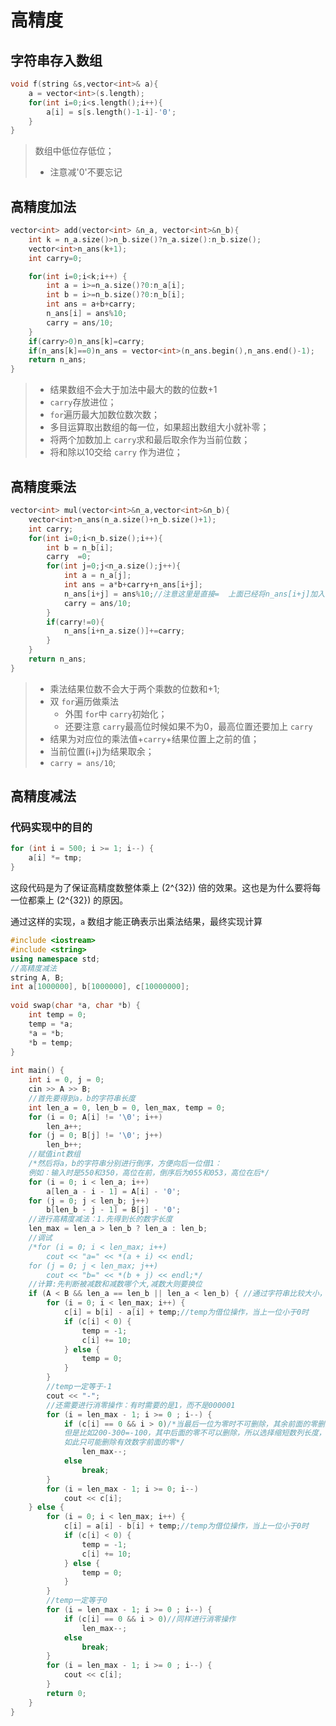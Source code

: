 # 高精度

## 字符串存入数组

```cpp
void f(string &s,vector<int>& a){
    a = vector<int>(s.length);
    for(int i=0;i<s.length();i++){
        a[i] = s[s.length()-1-i]-'0';
    }
}
```

> 数组中低位存低位；
>
> - 注意减'0'不要忘记

## 高精度加法

```cpp
vector<int> add(vector<int> &n_a, vector<int>&n_b){
    int k = n_a.size()>n_b.size()?n_a.size():n_b.size();
    vector<int>n_ans(k+1);
    int carry=0;

    for(int i=0;i<k;i++) {
        int a = i>=n_a.size()?0:n_a[i];
        int b = i>=n_b.size()?0:n_b[i];
        int ans = a+b+carry;
        n_ans[i] = ans%10;
        carry = ans/10;
    }
    if(carry>0)n_ans[k]=carry;
    if(n_ans[k]==0)n_ans = vector<int>(n_ans.begin(),n_ans.end()-1);
    return n_ans;
}
```

> - 结果数组不会大于加法中最大的数的位数+1
> - `carry`存放进位；
> - `for`遍历最大加数位数次数；
> - 多目运算取出数组的每一位，如果超出数组大小就补零；
> - 将两个加数加上 `carry`求和最后取余作为当前位数；
> - 将和除以10交给 `carry` 作为进位；

## 高精度乘法

```cpp
vector<int> mul(vector<int>&n_a,vector<int>&n_b){
    vector<int>n_ans(n_a.size()+n_b.size()+1);
    int carry;
    for(int i=0;i<n_b.size();i++){
        int b = n_b[i];
        carry  =0;
        for(int j=0;j<n_a.size();j++){
            int a = n_a[j];
            int ans = a*b+carry+n_ans[i+j];
            n_ans[i+j] = ans%10;//注意这里是直接=  上面已经将n_ans[i+j]加入了ans
            carry = ans/10;
        }
        if(carry!=0){
            n_ans[i+n_a.size()]+=carry;
        }
    }
    return n_ans;
}
```

> - 乘法结果位数不会大于两个乘数的位数和+1;
> - 双 `for`遍历做乘法
>   - 外围 `for`中 `carry`初始化；
>   - 还要注意 `carry`最高位时候如果不为0，最高位置还要加上 `carry`
> - 结果为对应位的乘法值+`carry`+结果位置上之前的值；
> - 当前位置(i+j)为结果取余；
> - `carry = ans/10`;





## 高精度减法



### 代码实现中的目的

```cpp
for (int i = 500; i >= 1; i--) {
    a[i] *= tmp;
}
```
这段代码是为了保证高精度数整体乘上 \(2^{32}\) 倍的效果。这也是为什么要将每一位都乘上 \(2^{32}\) 的原因。

通过这样的实现，`a` 数组才能正确表示出乘法结果，最终实现计算

```cpp
#include <iostream>
#include <string>
using namespace std;
//高精度减法
string A, B;
int a[1000000], b[1000000], c[10000000];
 
void swap(char *a, char *b) {
	int temp = 0;
	temp = *a;
	*a = *b;
	*b = temp;
}
 
int main() {
	int i = 0, j = 0;
	cin >> A >> B;
	//首先要得到a，b的字符串长度
	int len_a = 0, len_b = 0, len_max, temp = 0;
	for (i = 0; A[i] != '\0'; i++)
		len_a++;
	for (j = 0; B[j] != '\0'; j++)
		len_b++;
	//赋值int数组
	/*然后将a，b的字符串分别进行倒序，方便向后一位借1：
	例如：输入时是550和350，高位在前，倒序后为055和053，高位在后*/
	for (i = 0; i < len_a; i++)
		a[len_a - i - 1] = A[i] - '0';
	for (j = 0; j < len_b; j++)
		b[len_b - j - 1] = B[j] - '0';
	//进行高精度减法：1.先得到长的数字长度
	len_max = len_a > len_b ? len_a : len_b;
	//调试
	/*for (i = 0; i < len_max; i++)
		cout << "a=" << *(a + i) << endl;
	for (j = 0; j < len_max; j++)
		cout << "b=" << *(b + j) << endl;*/
	//计算:先判断被减数和减数哪个大,减数大则要换位
	if (A < B && len_a == len_b || len_a < len_b) { //通过字符串比较大小，可以得知两个数字的大小
		for (i = 0; i < len_max; i++) {
			c[i] = b[i] - a[i] + temp;//temp为借位操作，当上一位小于0时
			if (c[i] < 0) {
				temp = -1;
				c[i] += 10;
			} else {
				temp = 0;
			}
		}
		//temp一定等于-1
		cout << "-";
		//还需要进行消零操作：有时需要的是1，而不是000001
		for (i = len_max - 1; i >= 0 ; i--) {
			if (c[i] == 0 && i > 0)/*当最后一位为零时不可删除，其余前面的零删除，
			但是比如200-300=-100，其中后面的零不可以删除，所以选择缩短数列长度，
			如此只可能删除有效数字前面的零*/
				len_max--;
			else
				break;
		}
		for (i = len_max - 1; i >= 0; i--)
			cout << c[i];
	} else {
		for (i = 0; i < len_max; i++) {
			c[i] = a[i] - b[i] + temp;//temp为借位操作，当上一位小于0时
			if (c[i] < 0) {
				temp = -1;
				c[i] += 10;
			} else {
				temp = 0;
			}
		}
		//temp一定等于0
		for (i = len_max - 1; i >= 0 ; i--) {
			if (c[i] == 0 && i > 0)//同样进行消零操作
				len_max--;
			else
				break;
		}
		for (i = len_max - 1; i >= 0 ; i--) {
			cout << c[i];
		}
		return 0;
	}
}
```

